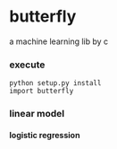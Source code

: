 # butterfly
a machine learning lib by c
### execute
    python setup.py install
    import butterfly
### linear model
#### logistic regression
